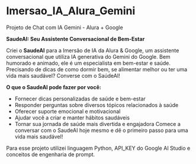 # Imersao_IA_Alura_Gemini
Projeto de Chat com IA Gemini - Alura + Google

**SaudeAI: Seu Assistente Conversacional de Bem-Estar**

Criei o **SaudeAI** para a Imersão de IA da Alura & Google, um assistente conversacional que utiliza IA generativa do Gemini do Google. 
Bem humorado e animado, ele é um especialista em bem-estar e saúde.
Precisando de dicas de como dormir bem, se alimentar melhor ou ter uma vida mais saudável? Converse com o SaúdeAI!

**O que o SaudeAI pode fazer por você:**

- Fornecer dicas personalizadas de saúde e bem-estar
- Responder perguntas sobre diversos tópicos relacionados à saúde
- Oferecer suporte emocional e motivacional
- Ajudar você a criar e manter hábitos saudáveis
- Tornar sua jornada de saúde mais divertida e engajadora
Comece a conversar com o SaudeAI hoje mesmo e dê o primeiro passo para uma vida mais saudável!

Para esse projeto utilizei linguagem Python, API_KEY do Google AI Studio e conceitos de engenharia de prompt.

